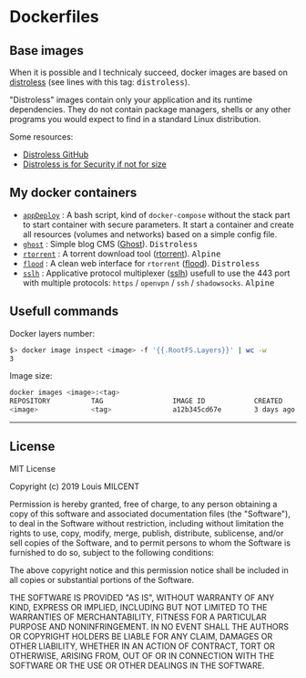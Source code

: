 # Dockerfiles

## Base images

When it is possible and I technicaly succeed, docker images are based on [distroless](https://github.com/GoogleContainerTools/distroless) (see lines with this tag: <kbd>distroless</kbd>).

"Distroless" images contain only your application and its runtime dependencies. They do not contain package managers, shells or any other programs you would expect to find in a standard Linux distribution.

Some resources:
* [Distroless GitHub](https://github.com/GoogleContainerTools/distroless)
* [Distroless is for Security if not for size](https://medium.com/@dwdraju/distroless-is-for-security-if-not-for-size-6eac789f695f)


## My docker containers

* [`appDeploy`](https://github.com/LM1LC3N7/Dockerfiles/tree/master/appDeploy) : A bash script, kind of `docker-compose` without the stack part to start container with secure parameters. It start a container and create all resources (volumes and networks) based on a simple config file.
* [`ghost`](https://github.com/LM1LC3N7/Dockerfiles/tree/master/ghost) : Simple blog CMS ([Ghost](https://ghost.org/fr/)). <kbd>Distroless</kbd>
* [`rtorrent`](https://github.com/LM1LC3N7/Dockerfiles/tree/master/rtorrent) : A torrent download tool ([rtorrent](https://github.com/rakshasa/rtorrent)). <kbd>Alpine</kbd>
* [`flood`](https://github.com/LM1LC3N7/Dockerfiles/tree/master/flood) : A clean web interface for `rtorrent` ([flood](https://github.com/jfurrow/flood)). <kbd>Distroless</kbd>
* [`sslh`](https://github.com/LM1LC3N7/Dockerfiles/tree/master/sslh) : Applicative protocol multiplexer ([sslh](https://github.com/yrutschle/sslh)) usefull to use the 443 port with multiple protocols: `https` / `openvpn` / `ssh` / `shadowsocks`. <kbd>Alpine</kbd>


## Usefull commands

Docker layers number:

```bash
$> docker image inspect <image> -f '{{.RootFS.Layers}}' | wc -w
3
```

Image size:

```bash
docker images <image>:<tag>
REPOSITORY          TAG                 IMAGE ID            CREATED             SIZE
<image>             <tag>               a12b345cd67e        3 days ago          16.2MB
```

-----

## License
MIT License

Copyright (c) 2019 Louis MILCENT

Permission is hereby granted, free of charge, to any person obtaining a copy
of this software and associated documentation files (the "Software"), to deal
in the Software without restriction, including without limitation the rights
to use, copy, modify, merge, publish, distribute, sublicense, and/or sell
copies of the Software, and to permit persons to whom the Software is
furnished to do so, subject to the following conditions:

The above copyright notice and this permission notice shall be included in all
copies or substantial portions of the Software.

THE SOFTWARE IS PROVIDED "AS IS", WITHOUT WARRANTY OF ANY KIND, EXPRESS OR
IMPLIED, INCLUDING BUT NOT LIMITED TO THE WARRANTIES OF MERCHANTABILITY,
FITNESS FOR A PARTICULAR PURPOSE AND NONINFRINGEMENT. IN NO EVENT SHALL THE
AUTHORS OR COPYRIGHT HOLDERS BE LIABLE FOR ANY CLAIM, DAMAGES OR OTHER
LIABILITY, WHETHER IN AN ACTION OF CONTRACT, TORT OR OTHERWISE, ARISING FROM,
OUT OF OR IN CONNECTION WITH THE SOFTWARE OR THE USE OR OTHER DEALINGS IN THE
SOFTWARE.

